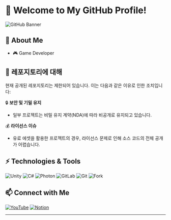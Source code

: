 # 👋 Welcome to My GitHub Profile!

![GitHub Banner](https://capsule-render.vercel.app/api?type=waving&color=0:87CEEB,100:4682B4&height=200&section=header&text=GitHub%20Profile&fontSize=40&fontColor=FFFFFF&fontAlign=50&fontAlignY=40&animation=fadeIn&font=Raleway)

## 🚀 About Me
- 🎮 Game Developer

## 📁 레포지토리에 대해

현재 공개된 레포지토리는 제한되어 있습니다. 이는 다음과 같은 이유로 인한 조치입니다:

🔒 **보안 및 기밀 유지**  
- 일부 프로젝트는 비밀 유지 계약(NDA)에 따라 비공개로 유지되고 있습니다.  

💰 **라이선스 이슈**  
- 유료 에셋을 활용한 프로젝트의 경우, 라이선스 문제로 인해 소스 코드의 전체 공개가 어렵습니다.

## ⚡ Technologies & Tools
![Unity](https://img.shields.io/badge/Unity-100000?style=for-the-badge&logo=unity&logoColor=white)
![C#](https://img.shields.io/badge/C%23-239120?style=for-the-badge&logo=c-sharp&logoColor=white)
![Photon](https://img.shields.io/badge/Photon-0000FF?style=for-the-badge&logo=photon&logoColor=white)
![GitLab](https://img.shields.io/badge/GitLab-FC6D26?style=for-the-badge&logo=gitlab&logoColor=white)
![Git](https://img.shields.io/badge/Git-F05032?style=for-the-badge&logo=git&logoColor=white)
![Fork](https://img.shields.io/badge/Fork-8B5A2B?style=for-the-badge&logo=git&logoColor=white)

## 📫 Connect with Me
[![YouTube](https://img.shields.io/badge/YouTube-FF0000?style=for-the-badge&logo=youtube&logoColor=white)](https://youtube.com/YourYouTubeChannel)
[![Notion](https://img.shields.io/badge/Notion-000000?style=for-the-badge&logo=notion&logoColor=white)](https://notion.so/YourNotionPage)

---
